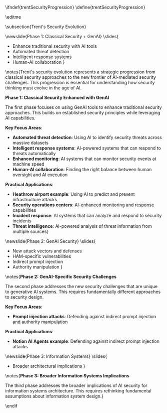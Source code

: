 \ifndef{trentSecurityProgression}
\define{trentSecurityProgression}

\editme

\subsection{Trent's Security Evolution}

\newslide{Phase 1: Classical Security + GenAI}
\slides{
* Enhance traditional security with AI tools
* Automated threat detection
* Intelligent response systems
* Human-AI collaboration
}

\notes{Trent's security evolution represents a strategic progression from classical security approaches to the new frontier of AI-mediated security challenges. This progression is essential for understanding how security thinking must evolve in the age of AI.

**Phase 1: Classical Security Enhanced with GenAI**

The first phase focuses on using GenAI tools to enhance traditional security approaches. This builds on established security principles while leveraging AI capabilities.

**Key Focus Areas**:
- **Automated threat detection**: Using AI to identify security threats across massive datasets
- **Intelligent response systems**: AI-powered systems that can respond to threats automatically
- **Enhanced monitoring**: AI systems that can monitor security events at machine speed
- **Human-AI collaboration**: Finding the right balance between human oversight and AI execution

**Practical Applications**:
- **Heathrow airport example**: Using AI to predict and prevent infrastructure attacks
- **Security operations centers**: AI-enhanced monitoring and response capabilities
- **Incident response**: AI systems that can analyze and respond to security incidents
- **Threat intelligence**: AI-powered analysis of threat information from multiple sources}

\newslide{Phase 2: GenAI Security}
\slides{
* New attack vectors and defenses
* HAM-specific vulnerabilities
* Indirect prompt injection
* Authority manipulation
}

\notes{**Phase 2: GenAI-Specific Security Challenges**

The second phase addresses the new security challenges that are unique to generative AI systems. This requires fundamentally different approaches to security design.

**Key Focus Areas**:
- **Prompt injection attacks**: Defending against indirect prompt injection and authority manipulation

**Practical Applications**:
- **Notion AI Agents example**: Defending against indirect prompt injection attacks

\newslide{Phase 3: Information Systems}
\slides{
* Broader architectural implications
}

\notes{**Phase 3: Broader Information Systems Implications**

The third phase addresses the broader implications of AI security for information systems architecture. This requires rethinking fundamental assumptions about information system design.}

\endif